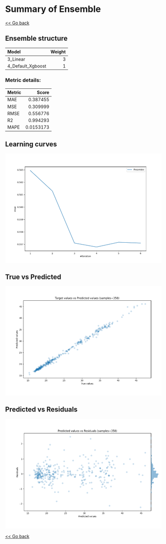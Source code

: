 # Summary of Ensemble

[<< Go back](../README.md)


## Ensemble structure
| Model             |   Weight |
|:------------------|---------:|
| 3_Linear          |        3 |
| 4_Default_Xgboost |        1 |

### Metric details:
| Metric   |     Score |
|:---------|----------:|
| MAE      | 0.387455  |
| MSE      | 0.309999  |
| RMSE     | 0.556776  |
| R2       | 0.994293  |
| MAPE     | 0.0153173 |



## Learning curves
![Learning curves](learning_curves.png)
## True vs Predicted

![True vs Predicted](true_vs_predicted.png)


## Predicted vs Residuals

![Predicted vs Residuals](predicted_vs_residuals.png)



[<< Go back](../README.md)
